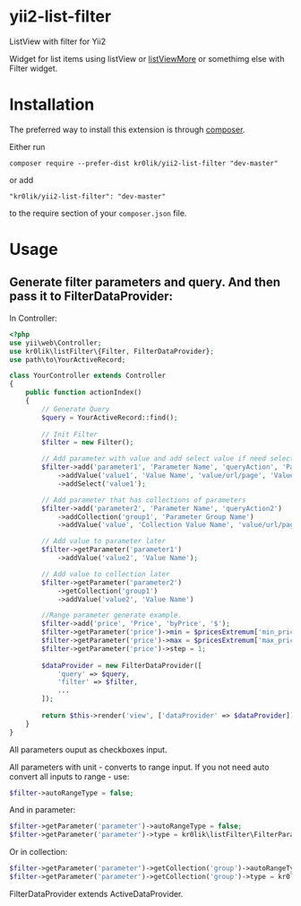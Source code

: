 # yii2-list-filter
ListView with filter for Yii2

Widget for list items using listView or [listViewMore](https://github.com/kr0lik/yii2-list-view-more) or somethimg else with Filter widget.

# Installation

The preferred way to install this extension is through [composer](http://getcomposer.org/download/).

Either run

```
composer require --prefer-dist kr0lik/yii2-list-filter "dev-master"
```

or add

```
"kr0lik/yii2-list-filter": "dev-master"
```

to the require section of your `composer.json` file.

# Usage
Generate filter parameters and query. And then pass it to FilterDataProvider:
---

In Controller:
```php
<?php
use yii\web\Controller;
use kr0lik\listFilter\{Filter, FilterDataProvider};
use path\to\YourActiveRecord;

class YourController extends Controller
{
    public function actionIndex()
    {
        // Generate Query
        $query = YourActiveRecord::find();
    
        // Init Filter
        $filter = new Filter();

        // Add parameter with value and add select value if need select value in code
        $filter->add('parameter1', 'Parameter Name', 'queryAction', 'Parameter Unit')
            ->addValue('value1', 'Value Name', 'value/url/page', 'Value Url title')
            ->addSelect('value1');

        // Add parameter that has collections of parameters
        $filter->add('parameter2', 'Parameter Name', 'queryAction2')
            ->addCollection('group1', 'Parameter Group Name')
            ->addValue('value', 'Collection Value Name', 'value/url/page', 'Value Url title');

        // Add value to parameter later
        $filter->getParameter('parameter1')
            ->addValue('value2', 'Value Name');

        // Add value to collection later
        $filter->getParameter('parameter2')
            ->getCollection('group1')
            ->addValue('value2', 'Value Name')

        //Range parameter generate example.
        $filter->add('price', 'Price', 'byPrice', '$');
        $filter->getParameter('price')->min = $pricesExtremum['min_price'];
        $filter->getParameter('price')->max = $pricesExtremum['max_price'];
        $filter->getParameter('price')->step = 1;
        
        $dataProvider = new FilterDataProvider([
            'query' => $query,
            'filter' => $filter,
            ...
        ]);
        
        return $this->render('view', ['dataProvider' => $dataProvider]);
    }
}
```
All parameters ouput as checkboxes input.

All parameters with unit - converts to range input. If you not need auto convert all inputs to range - use:

```php
$filter->autoRangeType = false;
```

And in parameter: 

```php
$filter->getParameter('parameter')->autoRangeType = false;
$filter->getParameter('parameter')->type = kr0lik\listFilter\FilterParameter::TYPE_CHECKBOX;
```

Or in collection: 

```php
$filter->getParameter('parameter')->getCollection('group')->autoRangeType = false;
$filter->getParameter('parameter')->getCollection('group')->type = kr0lik\listFilter\FilterParameter::TYPE_CHECKBOX;
```

FilterDataProvider extends ActiveDataProvider.

